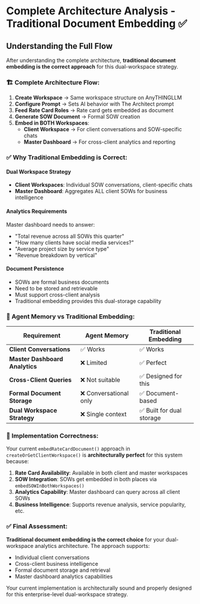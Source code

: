 # Complete Architecture Analysis - Traditional Document Embedding ✅

## Understanding the Full Flow

After understanding the complete architecture, **traditional document embedding is the correct approach** for this dual-workspace strategy.

### 🏗️ Complete Architecture Flow:

1. **Create Workspace** → Same workspace structure on AnyTHINGLLM
2. **Configure Prompt** → Sets AI behavior with The Architect prompt
3. **Feed Rate Card Roles** → Rate card gets embedded as document
4. **Generate SOW Document** → Formal SOW creation
5. **Embed in BOTH Workspaces**:
   - **Client Workspace** → For client conversations and SOW-specific chats
   - **Master Dashboard** → For cross-client analytics and reporting

### ✅ Why Traditional Embedding is Correct:

#### **Dual Workspace Strategy**
- **Client Workspaces**: Individual SOW conversations, client-specific chats
- **Master Dashboard**: Aggregates ALL client SOWs for business intelligence

#### **Analytics Requirements**
Master dashboard needs to answer:
- "Total revenue across all SOWs this quarter"
- "How many clients have social media services?" 
- "Average project size by service type"
- "Revenue breakdown by vertical"

#### **Document Persistence**
- SOWs are formal business documents
- Need to be stored and retrievable
- Must support cross-client analysis
- Traditional embedding provides this dual-storage capability

### 🔄 Agent Memory vs Traditional Embedding:

| Requirement | Agent Memory | Traditional Embedding |
|-------------|-------------|---------------------|
| **Client Conversations** | ✅ Works | ✅ Works |
| **Master Dashboard Analytics** | ❌ Limited | ✅ Perfect |
| **Cross-Client Queries** | ❌ Not suitable | ✅ Designed for this |
| **Formal Document Storage** | ❌ Conversational only | ✅ Document-based |
| **Dual Workspace Strategy** | ❌ Single context | ✅ Built for dual storage |

### 🎯 Implementation Correctness:

Your current `embedRateCardDocument()` approach in `createOrGetClientWorkspace()` is **architecturally perfect** for this system because:

1. **Rate Card Availability**: Available in both client and master workspaces
2. **SOW Integration**: SOWs get embedded in both places via `embedSOWInBothWorkspaces()`
3. **Analytics Capability**: Master dashboard can query across all client SOWs
4. **Business Intelligence**: Supports revenue analysis, service popularity, etc.

### ✅ Final Assessment:

**Traditional document embedding is the correct choice** for your dual-workspace analytics architecture. The approach supports:

- Individual client conversations
- Cross-client business intelligence  
- Formal document storage and retrieval
- Master dashboard analytics capabilities

Your current implementation is architecturally sound and properly designed for this enterprise-level dual-workspace strategy.
